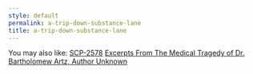 ```yaml
---
style: default
permalink: a-trip-down-substance-lane
title: a-trip-down-substance-lane
---
```

You may also like:
[SCP-2578](http://scp-wiki.net/scp-2578)
[Excerpts From The Medical Tragedy of Dr. Bartholomew Artz, Author Unknown](http://scp-wiki.net/excerpts-from-the-medical-tragedy-of-dr-bartholomew-artz-aut)
